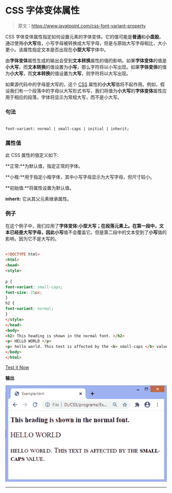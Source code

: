 # CSS 字体变体属性

> 原文：<https://www.javatpoint.com/css-font-variant-property>

CSS 字体变体属性指定如何设置元素的字体变体。它的值可能是**普通**和**小盘股**。通过使用**小大写**值，小写字母被转换成大写字母，但是与原始大写字母相比，大小更小。该属性指定文本是否出现在**小型大写**字体中。

由**字体变体**属性生成的输出会受到**文本转换**属性的值的影响。如果**字体变体**的值是**小大写**，而**文本转换**的值设置为**小写**，那么字符将以小写出现。如果**字体变体**的值为**小大写**，而**文本转换**的值设置为**大写**，则字符将以大写出现。

如果源代码中的字母是大写的，这个 [CSS](https://www.javatpoint.com/css-tutorial) 属性的**小大写**值将不起作用。例如，假设我们有一个段落中的字母以大写形式书写，我们将值为**小大写**的**字体变体**属性应用于相应的段落，字体将显示为常规大写，而不是小大写。

### 句法

```html

font-variant: normal | small-caps | initial | inherit;

```

### 属性值

此 CSS 属性的值定义如下:

**正常:**为默认值，指定正常的字体。

**小楷:**用于指定小楷字体，其中小写字母显示为大写字母，但尺寸较小。

**初始值:**将属性设置为默认值。

**inherit:** 它从其父元素继承属性。

### 例子

在这个例子中，我们应用了**字体变体:小型大写；**在段落元素上。在第一段中，文本已经是大写字母，因此**小写**值不会覆盖它。但是第二段中的文本受到了**小写**值的影响，因为它不是大写的。

```html

<!DOCTYPE html>
<html>
<head>
<style>

p {
font-variant: small-caps;
font-size: 25px;
}
h2 {
font-variant: normal;
}
</style>
</head>
<body>
<h2> This heading is shown in the normal font. </h2>
<p> HELLO WORLD </p>
<p> hello world. This text is affected by the <b> small-caps </b> value. </p>
</body>
</html>

```

[Test it Now](https://www.javatpoint.com/oprweb/test.jsp?filename=css-font-variant-property1)

**输出**

![CSS font-variant property](img/69e2717baf7027a91e62a31e5cfb2364.png)

* * *